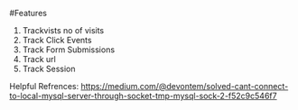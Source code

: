 #Features

1. Trackvists  no of visits
2. Track Click Events
3. Track Form Submissions
4. Track url
5. Track Session


Helpful Refrences:
https://medium.com/@devontem/solved-cant-connect-to-local-mysql-server-through-socket-tmp-mysql-sock-2-f52c9c546f7